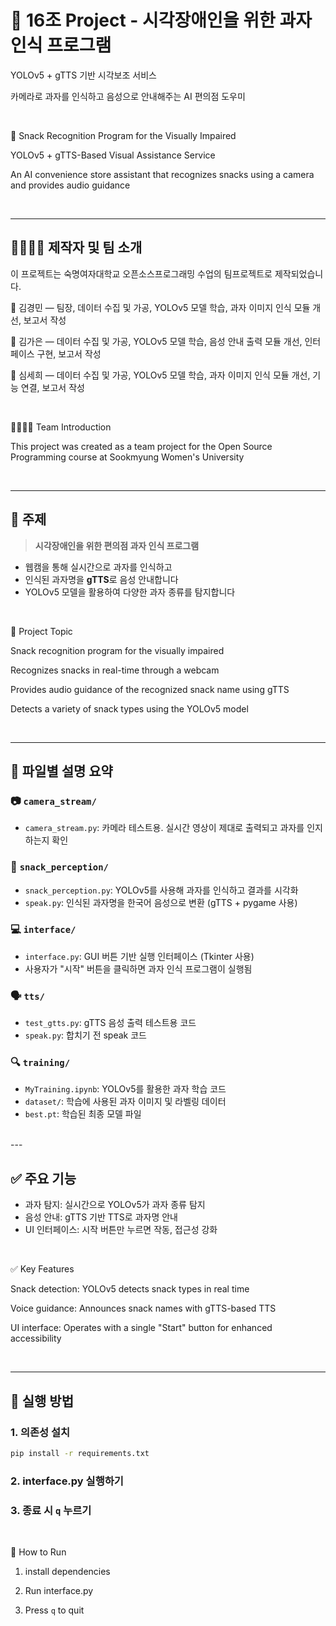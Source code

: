 # 🍪 16조 Project - 시각장애인을 위한 과자 인식 프로그램
YOLOv5 + gTTS 기반 시각보조 서비스


카메라로 과자를 인식하고 음성으로 안내해주는 AI 편의점 도우미

<br/>

🍪 Snack Recognition Program for the Visually Impaired

YOLOv5 + gTTS-Based Visual Assistance Service

An AI convenience store assistant that recognizes snacks using a camera and provides audio guidance

<br/>

---

## 👨‍👩‍👧‍👦 제작자 및 팀 소개
이 프로젝트는 숙명여자대학교 오픈소스프로그래밍 수업의 팀프로젝트로 제작되었습니다.

👤 김경민 — 팀장, 데이터 수집 및 가공, YOLOv5 모델 학습, 과자 이미지 인식 모듈 개선, 보고서 작성

👤 김가은 — 데이터 수집 및 가공, YOLOv5 모델 학습, 음성 안내 출력 모듈 개선, 인터페이스 구현, 보고서 작성

👤 심세희 — 데이터 수집 및 가공, YOLOv5 모델 학습, 과자 이미지 인식 모듈 개선, 기능 연결, 보고서 작성

<br/>

👨‍👩‍👧‍👦 Team Introduction

This project was created as a team project for the Open Source Programming course at Sookmyung Women's University

<br/>

---

## 🎯 주제

> **시각장애인을 위한 편의점 과자 인식 프로그램**

- 웹캠을 통해 실시간으로 과자를 인식하고
- 인식된 과자명을 **gTTS**로 음성 안내합니다
- YOLOv5 모델을 활용하여 다양한 과자 종류를 탐지합니다

<br/>

🎯 Project Topic

Snack recognition program for the visually impaired

Recognizes snacks in real-time through a webcam

Provides audio guidance of the recognized snack name using gTTS

Detects a variety of snack types using the YOLOv5 model

<br/>

---

## 📁 파일별 설명 요약

### 📷 `camera_stream/`

- `camera_stream.py`: 카메라 테스트용. 실시간 영상이 제대로 출력되고 과자를 인지하는지 확인

### 🧠 `snack_perception/`

- `snack_perception.py`: YOLOv5를 사용해 과자를 인식하고 결과를 시각화
- `speak.py`: 인식된 과자명을 한국어 음성으로 변환 (gTTS + pygame 사용)

### 💻 `interface/`

- `interface.py`: GUI 버튼 기반 실행 인터페이스 (Tkinter 사용)
- 사용자가 "시작" 버튼을 클릭하면 과자 인식 프로그램이 실행됨

### 🗣 `tts/`

- `test_gtts.py`: gTTS 음성 출력 테스트용 코드
- `speak.py`: 합치기 전 speak 코드 

### 🔍 `training/`

- `MyTraining.ipynb`: YOLOv5를 활용한 과자 학습 코드
- `dataset/`: 학습에 사용된 과자 이미지 및 라벨링 데이터
- `best.pt`: 학습된 최종 모델 파일
<br/>
---

## ✅ 주요 기능

- 과자 탐지: 실시간으로 YOLOv5가 과자 종류 탐지
- 음성 안내: gTTS 기반 TTS로 과자명 안내
- UI 인터페이스: 시작 버튼만 누르면 작동, 접근성 강화

<br/>

✅ Key Features

Snack detection: YOLOv5 detects snack types in real time

Voice guidance: Announces snack names with gTTS-based TTS

UI interface: Operates with a single "Start" button for enhanced accessibility

<br/>

---

## 🔧 실행 방법

### 1. 의존성 설치
```bash
pip install -r requirements.txt
```
### 2. interface.py 실행하기

### 3. 종료 시 `q` 누르기

<br/>

🔧 How to Run

1. install dependencies

2. Run interface.py

3. Press `q` to quit


